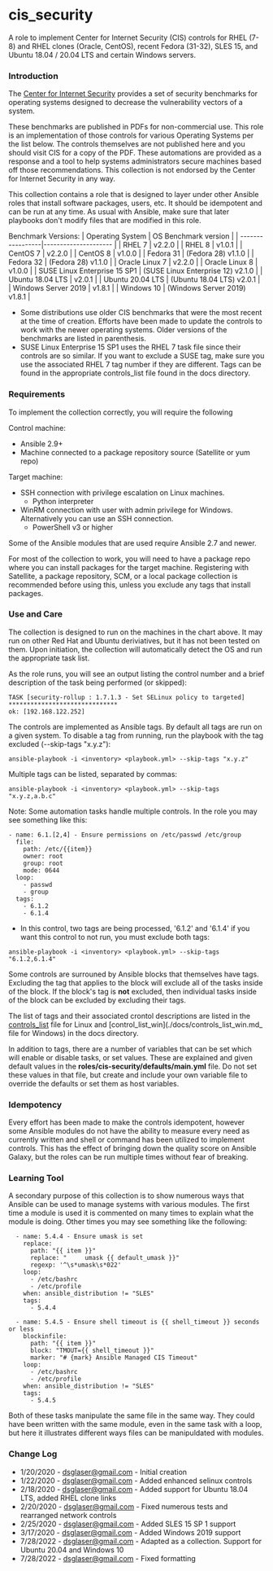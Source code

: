 # cis_security

A role to implement Center for Internet Security (CIS) controls for RHEL (7-8) and RHEL clones (Oracle, CentOS), recent Fedora (31-32), SLES 15, and Ubuntu 18.04 / 20.04 LTS and certain Windows servers.

### Introduction

The [Center for Internet Security](https://www.cisecurity.org/) provides a set of
security benchmarks for operating systems designed to decrease the vulnerability vectors of a system.

These benchmarks are published in PDFs for non-commercial use. This role is an implementation of
those controls for various Operating Systems per the list below. The controls themselves are not published here and
you should visit CIS for a copy of the PDF. These automations are provided as a response and a tool to
help systems administrators secure machines based off those recommendations. This collection is not
endorsed by the Center for Internet Security in any way.

This collection contains a role that is designed to layer under other Ansible roles that install software packages, users, etc. It should be idempotent and can be run at any time. As usual with Ansible, make sure that later playbooks don't modify
files that are modified in this role.

Benchmark Versions:
| Operating System | OS Benchmark version |
| -----------------|--------------------- |
| RHEL 7 | v2.2.0 |
| RHEL 8 | v1.0.1 |
| CentOS 7 | v2.2.0 |
| CentOS 8 | v1.0.0 |
| Fedora 31 | \(Fedora 28\) v1.1.0 |
| Fedora 32 | \(Fedora 28\) v1.1.0 |
| Oracle Linux 7 | v2.2.0 |
| Oracle Linux 8 | v1.0.0 |
| SUSE Linux Enterprise 15 SP1 | \(SUSE Linux Enterprise 12\) v2.1.0 |
| Ubuntu 18.04 LTS | v2.0.1 |
| Ubuntu 20.04 LTS | \(Ubuntu 18.04 LTS\) v2.0.1 |
| Windows Server 2019 | v1.8.1 |
| Windows 10 | \(Windows Server 2019\) v1.8.1 |

- Some distributions use older CIS benchmarks that were the most recent at the time of creation. Efforts have
been made to update the controls to work with the newer operating systems. Older versions of the benchmarks are listed in parenthesis.
- SUSE Linux Enterprise 15 SP1 uses the RHEL 7 task file since their controls are so similar. If you want to exclude a SUSE tag, make sure you use the associated RHEL 7 tag number if they are different.  Tags can be found in the appropriate controls_list file found in the docs directory.

### Requirements
To implement the collection correctly, you will require the following

Control machine:
- Ansible 2.9+
- Machine connected to a package repository source (Satellite or yum repo)

Target machine:
- SSH connection with privilege escalation on Linux machines.
  - Python interpreter
- WinRM connection with user with admin privilege for Windows. Alternatively you can use an SSH connection.
  - PowerShell v3 or higher

Some of the Ansible modules that are used require Ansible 2.7 and newer.

For most of the collection to work, you will need to have a package repo where you can install packages for
the target machine. Registering with Satellite, a package repository, SCM, or a local package collection is recommended before using this, unless you exclude any tags that install packages.

### Use and Care
The collection is designed to run on the machines in the chart above. It may run on other Red Hat and Ubuntu deriviatives, but it has not been tested on them. Upon initiation, the collection will automatically detect the OS and run the appropriate task list.

As the role runs, you will see an output listing the control number and a brief description of the
task being performed (or skipped):

```
TASK [security-rollup : 1.7.1.3 - Set SELinux policy to targeted] ******************************
ok: [192.168.122.252]
```

The controls are implemented as Ansible tags. By default all tags are run on a given system. To
disable a tag from running, run the playbook with the tag excluded (--skip-tags "x.y.z"):

```
ansible-playbook -i <inventory> <playbook.yml> --skip-tags "x.y.z"
```
Multiple tags can be listed, separated by commas:
```
ansible-playbook -i <inventory> <playbook.yml> --skip-tags "x.y.z,a.b.c"
```
Note: Some automation tasks handle multiple controls. In the role you may see something like this:

```
- name: 6.1.[2,4] - Ensure permissions on /etc/passwd /etc/group
  file:
    path: /etc/{{item}}
    owner: root
    group: root
    mode: 0644
  loop:
    - passwd
    - group
  tags:
    - 6.1.2
    - 6.1.4
```
* In this control, two tags are being processed, '6.1.2' and '6.1.4' if you want this control to not
run, you must exclude both tags:

```
ansible-playbook -i <inventory> <playbook.yml> --skip-tags "6.1.2,6.1.4"
```
Some controls are surrouned by Ansible blocks that themselves have tags. Excluding the tag that applies
to the block will exclude all of the tasks inside of the block. If the block's tag is **not** excluded,
then individual tasks inside of the block can be excluded by excluding their tags.

The list of tags and their associated crontol descriptions are listed in the [controls_list](./docs/controls_list.md) file for Linux and [control_list_win](./docs/controls_list_win.md_ file for Windows)
in the docs directory.

In addition to tags, there are a number of variables that can be set which will enable or disable
tasks, or set values. These are explained and given default values in the **roles/cis-security/defaults/main.yml**
file. Do not set these values in that file, but create and include your own variable file to override the
defaults or set them as host variables.

### Idempotency
Every effort has been made to make the controls idempotent, however some Ansible modules do not have the ability
to measure every need as currently written and shell or command has been utilized to implement controls. This
has the effect of bringing down the quality score on Ansible Galaxy, but the roles can be run multiple times
without fear of breaking.

### Learning Tool
A secondary purpose of this collection is to show numerous ways that Ansible can be used to
manage systems with various modules. The first time a module is used it is commented on many times
to explain what the module is doing. Other times you may see something like the following:

```
  - name: 5.4.4 - Ensure umask is set
    replace:
      path: "{{ item }}"
      replace: "     umask {{ default_umask }}"
      regexp: '^\s*umask\s*022'
    loop:
      - /etc/bashrc
      - /etc/profile
    when: ansible_distribution != "SLES"
    tags:
      - 5.4.4

  - name: 5.4.5 - Ensure shell timeout is {{ shell_timeout }} seconds or less
    blockinfile:
      path: "{{ item }}"
      block: "TMOUT={{ shell_timeout }}"
      marker: "# {mark} Ansible Managed CIS Timeout"
    loop:
      - /etc/bashrc
      - /etc/profile
    when: ansible_distribution != "SLES"
    tags:
      - 5.4.5
```
Both of these tasks manipulate the same file in the same way. They could have been written
with the same module, even in the same task with a loop, but here it illustrates different
ways files can be manipuldated with modules.


### Change Log
- 1/20/2020 - dsglaser@gmail.com - Initial creation
- 1/22/2020 - dsglaser@gmail.com - Added enhanced selinux controls
- 2/18/2020 - dsglaser@gmail.com - Added support for Ubuntu 18.04 LTS, added RHEL clone links
- 2/20/2020 - dsglaser@gmail.com - Fixed numerous tests and rearranged network controls
- 2/25/2020 - dsglaser@gmail.com - Added SLES 15 SP 1 support
- 3/17/2020 - dsglaser@gmail.com - Added Windows 2019 support
- 7/28/2022 - dsglaser@gmail.com - Adapted as a collection. Support for Ubuntu 20.04 and Windows 10
- 7/28/2022 - dsglaser@gmail.com - Fixed formatting
